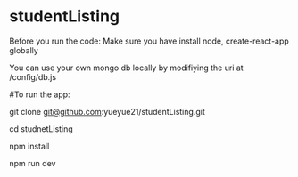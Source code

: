 # studentListing

Before you run the code:
Make sure you have install node, create-react-app globally

You can use your own mongo db locally by modifiying the uri at /config/db.js

#To run the app:

git clone git@github.com:yueyue21/studentListing.git

cd studnetListing

npm install

npm run dev
